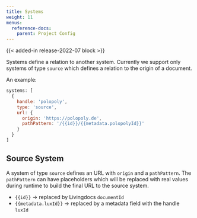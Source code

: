 ```yaml
---
title: Systems
weight: 11
menus:
  reference-docs:
    parent: Project Config
---
```


{{< added-in release-2022-07 block >}}



Systems define a relation to another system. Currently we support only systems of type `source` which defines a relation to the origin of a document.

An example:
```js
systems: [
  {
    handle: 'polopoly',
    type: 'source',
    url: {
      origin: 'https://polopoly.de',
      pathPattern: '/{{id}}/{{metadata.polopolyId}}'
    }
  }
]
```

## Source System

A system of type `source` defines an URL with `origin` and a `pathPattern`. The `pathPattern` can have placeholders which will be replaced with real values during runtime to build the final URL to the source system.
- `{{id}}`              -> replaced by Livingdocs `documentId`
- `{{metadata.luxId}}`  -> replaced by a metadata field with the handle `luxId`
